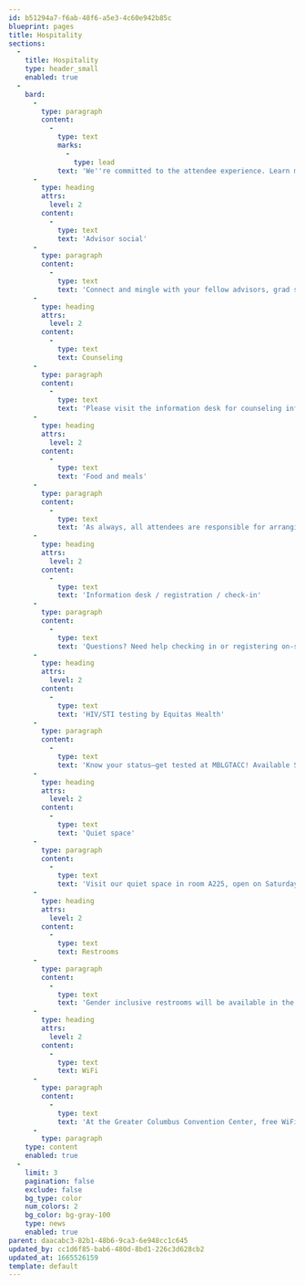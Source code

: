 ```yaml
---
id: b51294a7-f6ab-48f6-a5e3-4c60e942b85c
blueprint: pages
title: Hospitality
sections:
  -
    title: Hospitality
    type: header_small
    enabled: true
  -
    bard:
      -
        type: paragraph
        content:
          -
            type: text
            marks:
              -
                type: lead
            text: 'We''re committed to the attendee experience. Learn more below, and visit us at the information desk'
      -
        type: heading
        attrs:
          level: 2
        content:
          -
            type: text
            text: 'Advisor social'
      -
        type: paragraph
        content:
          -
            type: text
            text: 'Connect and mingle with your fellow advisors, grad students, and higher ed folks! Join us Friday, October 21 from 8:00 - 10:00 p.m. at the Hilton Columbus Downtown, attached to the GCCC. Beverages and light refreshments available. Please no undergraduate students.'
      -
        type: heading
        attrs:
          level: 2
        content:
          -
            type: text
            text: Counseling
      -
        type: paragraph
        content:
          -
            type: text
            text: 'Please visit the information desk for counseling information.'
      -
        type: heading
        attrs:
          level: 2
        content:
          -
            type: text
            text: 'Food and meals'
      -
        type: paragraph
        content:
          -
            type: text
            text: 'As always, all attendees are responsible for arranging and paying for their own food and meals during conference weekend, except where otherwise specifically noted.'
      -
        type: heading
        attrs:
          level: 2
        content:
          -
            type: text
            text: 'Information desk / registration / check-in'
      -
        type: paragraph
        content:
          -
            type: text
            text: 'Questions? Need help checking in or registering on-site? Something else we can do? Stop by our information desk Friday from 2:00 - 10:00 p.m. (Union Station Ballroom A), Saturday from 8:00 a.m. - 10:00 p.m. (Union Station Ballroom A), and Sunday from 8:00 a.m. - 12:30 p.m.'
      -
        type: heading
        attrs:
          level: 2
        content:
          -
            type: text
            text: 'HIV/STI testing by Equitas Health'
      -
        type: paragraph
        content:
          -
            type: text
            text: 'Know your status—get tested at MBLGTACC! Available Saturday, October 21 from 10:00 a.m. - 7:00 p.m. in room A224.'
      -
        type: heading
        attrs:
          level: 2
        content:
          -
            type: text
            text: 'Quiet space'
      -
        type: paragraph
        content:
          -
            type: text
            text: 'Visit our quiet space in room A225, open on Saturday from 8:00 a.m. - 11:00 p.m. and on Sunday from 8:00 a.m. - 12:00 p.m. Ear plugs will be available in the quiet space during those hours, and at the conference info desk while supplies last. '
      -
        type: heading
        attrs:
          level: 2
        content:
          -
            type: text
            text: Restrooms
      -
        type: paragraph
        content:
          -
            type: text
            text: 'Gender inclusive restrooms will be available in the conference space.'
      -
        type: heading
        attrs:
          level: 2
        content:
          -
            type: text
            text: WiFi
      -
        type: paragraph
        content:
          -
            type: text
            text: 'At the Greater Columbus Convention Center, free WiFi for light use like reading emails and web browsing is available in all public spaces including all meeting rooms.'
      -
        type: paragraph
    type: content
    enabled: true
  -
    limit: 3
    pagination: false
    exclude: false
    bg_type: color
    num_colors: 2
    bg_color: bg-gray-100
    type: news
    enabled: true
parent: daacabc3-82b1-48b6-9ca3-6e948cc1c645
updated_by: cc1d6f85-bab6-480d-8bd1-226c3d628cb2
updated_at: 1665526159
template: default
---
```

